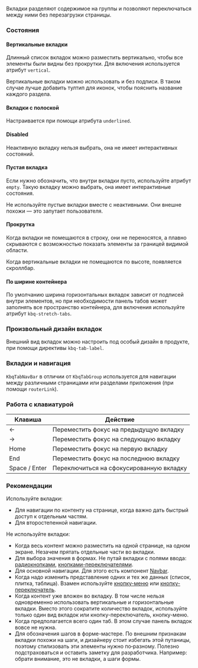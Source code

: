 Вкладки разделяют содержимое на группы и позволяют переключаться между ними без перезагрузки страницы.

<!-- example(tabs-overview) -->

### Состояния

#### Вертикальные вкладки

Длинный список вкладок можно разместить вертикально, чтобы все элементы были видны без прокрутки. Для включения используется атрибут `vertical`.

<!-- example(tabs-vertical) -->

Вертикальные вкладки можно использовать и без подписи. В таком случае лучше добавить тултип для иконок, чтобы пояснить название каждого раздела.

<!-- example(tabs-vertical-icons) -->

#### Вкладки с полоской

Настраивается при помощи атрибута `underlined`.

<!-- example(tabs-underlined) -->

#### Disabled

Неактивную вкладку нельзя выбрать, она не имеет интерактивных состояний.

<!-- example(tabs-disabled) -->

#### Пустая вкладка

Если нужно обозначить, что внутри вкладки пусто, используйте атрибут `empty`. Такую вкладку можно выбрать, она имеет интерактивные состояния.

<!-- example(tabs-empty-label) -->

Не используйте пустые вкладки вместе с неактивными. Они внешне похожи — это запутает пользователя.

#### Прокрутка

Когда вкладки не помещаются в строку, они не переносятся, а плавно скрываются с возможностью показать элементы за границей видимой области.

<!-- example(tabs-with-scroll) -->

Когда вертикальные вкладки не помещаются по высоте, появляется скроллбар.

<!-- example(tabs-with-scroll-vertical) -->

#### По ширине контейнера

По умолчанию ширина горизонтальных вкладок зависит от подписей внутри элементов, но при необходимости панель табов может заполнять все пространство контейнера, для включения используйте атрибут `kbq-stretch-tabs`.

<!-- example(tabs-stretch) -->

### Произвольный дизайн вкладок

Внешний вид вкладок можно настроить под особый дизайн в продукте, при помощи директивы `kbq-tab-label`.

<!-- example(tabs-custom-label) -->

### Вкладки и навигация

`KbqTabNavBar` в отличии от `KbqTabGroup` используется для навигации между различными страницами или разделами приложения (при помощи `routerLink`).

<!-- example(tabs-nav-bar-overview) -->

### Работа с клавиатурой

| <span style="min-width: 140px;">Клавиша</span>                                        | Действие                                 |
| ------------------------------------------------------------------------------------- | ---------------------------------------- |
| <span class="hot-key-button">←</span>                                                 | Переместить фокус на предыдущую вкладку  |
| <span class="hot-key-button">→</span>                                                 | Переместить фокус на следующую вкладку   |
| <span class="hot-key-button">Home</span>                                              | Переместить фокус на первую вкладку      |
| <span class="hot-key-button">End</span>                                               | Переместить фокус на последнюю вкладку   |
| <span class="hot-key-button">Space</span> / <span class="hot-key-button">Enter</span> | Переключиться на сфокусированную вкладку |

### Рекомендации

Используйте вкладки:

-   Для навигации по контенту на странице, когда важно дать быстрый доступ к отдельным частям.
-   Для второстепенной навигации.

Не используйте вкладки:

-   Когда весь контент можно разместить на одной странице, на одном экране. Незачем прятать отдельные части во вкладки.
-   Для выбора значения в формах. Не путай вкладки с полями ввода: [радиокнопками](/ru/components/radio), [кнопками-переключателями](/ru/components/button-toggle).
-   Для основной навигации. Для этого есть компонент [Navbar](/ru/components/navbar).
-   Когда надо изменить представление одних и тех же данных (список, плитка, таблица). Взамен используйте [кнопку-меню](/ru/components/dropdown) или [кнопку-переключатель](/ru/components/button-toggle).
-   Когда контент уже вложен во вкладку. В том числе нельзя одновременно использовать вертикальные и горизонтальные вкладки. Вместо этого сократите количество вкладок, используйте только один вид вкладок или кнопку-переключатель, кнопку-меню.
-   Когда предполагается всего один таб. В этом случае панель вкладок вовсе не нужна.
-   Для обозначения шагов в форме-мастере. По внешним признакам вкладки похожи на шаги, и дизайнеру стоит избегать этой путаницы, поэтому стилизовать эти элементы нужно по‑разному. Полезно подстраховаться и оставить заметку для разработчика. Например: обрати внимание, это не вкладки, а шаги формы.
